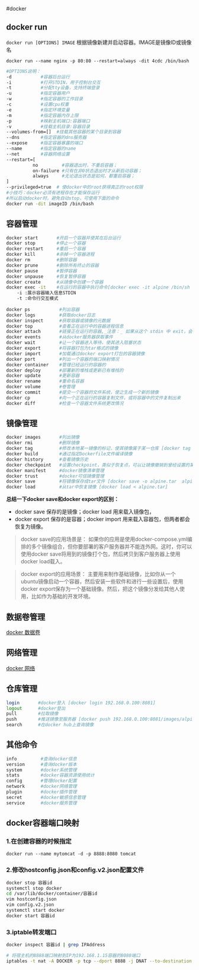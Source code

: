 #docker


## docker run

`docker run [OPTIONS] IMAGE`  根据镜像新建并启动容器。IMAGE是镜像ID或镜像名

`docker run --name nginx -p 80:80 --restart=always -dit 4cdc /bin/bash`

```bash
#OPTIONS说明：
-d           #容器后台运行
-i           #打开STDIN，用于控制台交互
-t           #分配tty设备，支持终端登录
-u           #指定容器用户
-w           #指定容器的工作目录
-c           #设置cpu权重
-e           #指定环境变量
-m           #指定容器内存上限
-p           #映射主机端口:容器端口
-v           #挂载主机目录:容器目录
--volumes-from=[]  #挂载其他容器的某个目录到容器
--dns        #指定容器的dns服务器
--expose     #指定容器暴露的端口
--name       #指定容器的name
--net        #容器网络设置
--restart=[
          no         #容器退出时，不重启容器；
          on-failure #只有在非0状态退出时才从新启动容器；
          always     #无论退出状态是如何，都重启容器；
]
--privileged=true  # 使docker中的root获得真正的root权限
#小技巧：docker必须有进程存在才能保存运行
#所以启动docker时，避免自动stop，可使用下面的命令
docker run -dit imageID /bin/bash
```

## 容器管理

```bash
docker start       #开启一个容器并使其在后台运行
docker stop        #停止一个容器
docker restart     #重启一个容器
docker kill        #杀掉一个容器进程
docker rm          #删除容器
docker prune       #删除所有终止的容器
docker pause       #暂停容器
docker unpause     #恢复暂停容器
docker create      #从镜像中创建一个容器
docker exec -it    #在运行的容器中执行命令[docker exec -it alpine /bin/sh ]
    -i :展示容器输入信息STDIN
    -t :命令行交互模式
    
docker ps           #列出容器
docker logs         #获取docker日志
docker inspect      #获取容器或镜像的元数据
docker top          #查看正在运行中的容器进程信息
docker attach       #链接正在运行的容器,_注意：_ 如果从这个 stdin 中 exit，会导致容器的停止。
docker events       #从docker服务器获取事件
docker wait         #让一个容器进入等待，使其进入阻塞状态
docker export       #将容器打包为tar格式的镜像
docker import       #加载通过docker export打包的容器镜像
docker port         #列出一个容器的端口映射情况
docker container    #管理已经运行的容器的
docker deploy       #部署新的堆栈或更新已有堆栈的
docker update       #更新容器
docker rename       #重命名容器
docker volume       #卷管理
docker commit       #提交一个容器的文件系统，使之生成一个新的镜像
docker cp           #向一个正在运行的容器复制文件，或将容器中的文件复制出来
docker diff         #检查一个容器文件系统更改情况
```

## 镜像管理

```bash
docker images       #列出镜像
docker rmi          #删除镜像
docker tag          #修改本地某一镜像的标记，使其镜像属于某一仓库 [docker tag alpine:3.15 192.168.0.100:8081/images/alpine:3.15]
docker build        #通过指定Dockerfile文件编译镜像
docker history      #查看镜像历史
docker checkpoint   #设置checkpoint，类似于恢复点，可以让镜像撤销到曾经设置的某一个checkpoint上
docker manifest     #docker镜像清单管理
docker trust        #docker可信镜像管理
docker save         #将镜像保存成tar文件 [docker save -o alpine.tar  alpine:3.15]
docker load         #从tar中恢复镜像 [docker load < alpine.tar]
```

 **总结一下docker save和docker export的区别：**

- docker save   保存的是镜像；docker load   用来载入镜像包，
- docker export 保存的是容器；docker import 用来载入容器包，但两者都会恢复为镜像。

> docker save的应用场景是：
如果你的应用是使用docker-compose.yml编排的多个镜像组合，但你要部署的客户服务器并不能连外网。这时，你可以使用docker save将用到的镜像打个包，然后拷贝到客户服务器上使用docker load载入。

> docker export的应用场景：
主要用来制作基础镜像，比如你从一个ubuntu镜像启动一个容器，然后安装一些软件和进行一些设置后，使用docker export保存为一个基础镜像。然后，把这个镜像分发给其他人使用，比如作为基础的开发环境。

## 数据卷管理

[docker 数据卷](docker%20数据卷.md)

## 网络管理

[docker 网络](docker%20网络.md)

## 仓库管理

```bash
login       #docker登入 [docker login 192.168.0.100:8081]
logout      #docker登出
pull        #拉取镜像
push        #推送镜像至服务器 [docker push 192.168.0.100:8081/images/alpine:3.15]
search      #在docker hub上查询镜像
```


## 其他命令

```bash
info         #查询docker信息
version      #查询docker版本
system       #docker系统管理
stats        #docker容器资源使用统计
config       #管理docker配置
network      #docker网络管理
plugin       #docker插件管理
secret       #docker敏感信息管理
service      #docker服务管理
```

## docker容器端口映射

### 1.在创建容器的时候指定

`docker run --name mytomcat -d -p 8888:8080 tomcat`

### 2.修改hostconfig.json和config.v2.json配置文件
```bash
docker stop 容器id
systemctl stop docker
cd /var/lib/docker/container/容器id
vim hostconfig.json
vim config.v2.json
systemctl start docker
docker start 容器id
```

### 3.iptable转发端口
```bash
docker inspect 容器id | grep IPAddress

# 将宿主机的8888端口映射到IP为192.168.1.15容器的8080端口
iptables -t nat -A DOCKER -p tcp --dport 8888 -j DNAT --to-destination 192.168.1.15:8080
```
